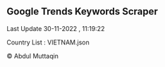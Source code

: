 

## Google Trends Keywords Scraper 
 
Last Update 30-11-2022 , 11:19:22

Country List :
VIETNAM.json



© Abdul Muttaqin 
